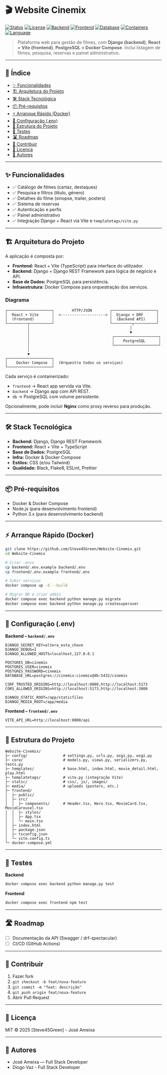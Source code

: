 
# 🎬 Website Cinemix
[![Status](https://img.shields.io/badge/status-active-success.svg)]()
[![License](https://img.shields.io/badge/license-MIT-blue.svg)]()
[![Backend](https://img.shields.io/badge/backend-Django-092E20.svg)]()
[![Frontend](https://img.shields.io/badge/frontend-React%20%2B%20Vite-61DAFB.svg)]()
[![Database](https://img.shields.io/badge/database-PostgreSQL-336791.svg)]()
[![Containers](https://img.shields.io/badge/containers-Docker-2496ED.svg)]()
[![Language](https://img.shields.io/badge/language-TypeScript-blue.svg)]()

> Plataforma web para gestão de filmes, com **Django (backend)**, **React + Vite (frontend)**, **PostgreSQL** e **Docker Compose**. Inclui listagem de filmes, pesquisa, reservas e painel administrativo.

---

## 📑 Índice
- [✨ Funcionalidades](#-funcionalidades)
- [🏗️ Arquitetura do Projeto](#️-arquitetura-do-projeto)
- [🛠️ Stack Tecnológica](#-stack-tecnológica)
- [📦 Pré-requisitos](#-pré-requisitos)
- [⚡ Arranque Rápido (Docker)](#-arranque-rápido-docker)
- [🔐 Configuração (.env)](#-configuração-env)
- [📂 Estrutura do Projeto](#-estrutura-do-projeto)
- [🧪 Testes](#-testes)
- [🛣️ Roadmap](#️-roadmap)
- [🤝 Contribuir](#-contribuir)
- [📄 Licença](#-licença)
- [👤 Autores](#-autores)

---

## ✨ Funcionalidades
- ✅ Catálogo de filmes (cartaz, destaques)
- ✅ Pesquisa e filtros (título, género)
- ✅ Detalhes do filme (sinopse, trailer, posters)
- ✅ Sistema de reservas
- ✅ Autenticação e perfis
- ✅ Painel administrativo
- ✅ Integração Django + React via Vite e `templatetags/vite.py`

---

## 🏗️ Arquitetura do Projeto
A aplicação é composta por:
- **Frontend:** React + Vite (TypeScript) para interface do utilizador.
- **Backend:** Django + Django REST Framework para lógica de negócio e API.
- **Base de Dados:** PostgreSQL para persistência.
- **Infraestrutura:** Docker Compose para orquestração dos serviços.

### Diagrama
```
┌────────────────────┐        HTTP/JSON        ┌────────────────────┐
│  React + Vite      │  <--------------------> │  Django + DRF      │
│  (Frontend)        │                         │  (Backend API)     │
└─────────┬──────────┘                         └─────────┬──────────┘
          │                                             │
          │                                             ▼
          │                                     ┌────────────────────┐
          │                                     │    PostgreSQL      │
          │                                     └────────────────────┘
          │
          ▼
┌────────────────────┐
│    Docker Compose  │  (Orquestra todos os serviços)
└────────────────────┘
```

Cada serviço é containerizado:
- `frontend` → React app servida via Vite.
- `backend` → Django app com API REST.
- `db` → PostgreSQL com volume persistente.

Opcionalmente, pode incluir **Nginx** como proxy reverso para produção.

---

## 🛠️ Stack Tecnológica
- **Backend:** Django, Django REST Framework
- **Frontend:** React + Vite + TypeScript
- **Base de Dados:** PostgreSQL
- **Infra:** Docker & Docker Compose
- **Estilos:** CSS (e/ou Tailwind)
- **Qualidade:** Black, Flake8, ESLint, Prettier

---

## 📦 Pré-requisitos
- Docker & Docker Compose
- Node.js (para desenvolvimento frontend)
- Python 3.x (para desenvolvimento backend)

---

## ⚡ Arranque Rápido (Docker)
```bash
git clone https://github.com/Steve45Green/Website-Cinemix.git
cd Website-Cinemix

# Criar .envs
cp backend/.env.example backend/.env
cp frontend/.env.example frontend/.env

# Subir serviços
docker compose up -d --build

# Migrar BD e criar admin
docker compose exec backend python manage.py migrate
docker compose exec backend python manage.py createsuperuser
```

---

## 🔐 Configuração (.env)
**Backend – `backend/.env`**
```
DJANGO_SECRET_KEY=altera_esta_chave
DJANGO_DEBUG=1
DJANGO_ALLOWED_HOSTS=localhost,127.0.0.1

POSTGRES_DB=cinemix
POSTGRES_USER=cinemix
POSTGRES_PASSWORD=cinemix
DATABASE_URL=postgres://cinemix:cinemix@db:5432/cinemix

CSRF_TRUSTED_ORIGINS=http://localhost:8000,http://localhost:5173
CORS_ALLOWED_ORIGINS=http://localhost:5173,http://localhost:3000

DJANGO_STATIC_ROOT=/app/staticfiles
DJANGO_MEDIA_ROOT=/app/media
```

**Frontend – `frontend/.env`**
```
VITE_API_URL=http://localhost:8000/api
```

---

## 📂 Estrutura do Projeto
```
Website-Cinemix/
├─ config/                # settings.py, urls.py, asgi.py, wsgi.py
├─ core/                  # models.py, views.py, serializers.py, tests.py
├─ templates/             # base.html, index.html, movie_detail.html, play.html
├─ templatetags/          # vite.py (integração Vite)
├─ static/                # css/, js/, images/
├─ media/                 # uploads (posters, etc.)
├─ frontend/
│  ├─ public/
│  ├─ src/
│  │  ├─ components/      # Header.tsx, Hero.tsx, MovieCard.tsx, MovieCarousel.tsx
│  │  ├─ styles/
│  │  ├─ App.tsx
│  │  └─ main.tsx
│  ├─ index.html
│  ├─ package.json
│  ├─ tsconfig.json
│  └─ vite.config.ts
└─ docker-compose.yml
```

---

## 🧪 Testes
**Backend**
```bash
docker compose exec backend python manage.py test
```
**Frontend**
```bash
docker compose exec frontend npm test
```

---

## 🛣️ Roadmap
- [ ] Documentação da API (Swagger / drf-spectacular)
- [ ] CI/CD (GitHub Actions)

---

## 🤝 Contribuir
1. Fazer fork
2. `git checkout -b feat/nova-feature`
3. `git commit -m "feat: descrição"`
4. `git push origin feat/nova-feature`
5. Abrir Pull Request

---

## 📄 Licença
MIT © 2025 [Steve45Green] - José Ameixa 

---

## 👤 Autores
- José Ameixa — Full Stack Developer
- Diogo Vaz - Full Stack Developer

